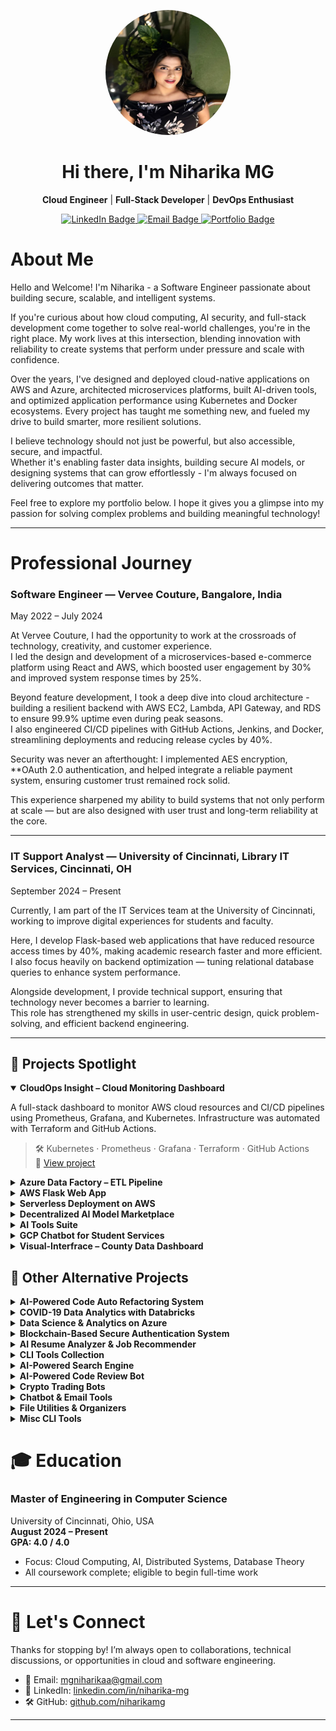 <p align="center">
  <img src="https://github.com/niharikamg/portfolio/blob/main/Profile-Picture.jpg?raw=true" alt="Niharika MG" width="200" height="200" style="border-radius:50%;">
</p>

<h1 align="center">Hi there, I'm Niharika MG</h1>

<p align="center">
  <b>Cloud Engineer</b> | <b>Full-Stack Developer</b> | <b>DevOps Enthusiast</b>
</p>

<p align="center">
  <a href="https://www.linkedin.com/in/niharika-mg" target="_blank">
    <img src="https://img.shields.io/badge/LinkedIn-Connect-blue?style=for-the-badge&logo=linkedin" alt="LinkedIn Badge">
  </a>
  <a href="mailto:mgniharikaa@gmail.com" target="_blank">
    <img src="https://img.shields.io/badge/Email-Contact-red?style=for-the-badge&logo=gmail" alt="Email Badge">
  </a>
  <a href="https://niharikamg.github.io/portfolio/" target="_blank">
    <img src="https://img.shields.io/badge/Portfolio-Live-pink?style=for-the-badge&logo=githubpages" alt="Portfolio Badge">
  </a>
</p>

# About Me

Hello and Welcome! I'm Niharika - a Software Engineer passionate about building secure, scalable, and intelligent systems.

If you're curious about how cloud computing, AI security, and full-stack development come together to solve real-world challenges, you're in the right place. My work lives at this intersection, blending innovation with reliability to create systems that perform under pressure and scale with confidence.

Over the years, I've designed and deployed cloud-native applications on AWS and Azure, architected microservices platforms, built AI-driven tools, and optimized application performance using Kubernetes and Docker ecosystems. Every project has taught me something new, and fueled my drive to build smarter, more resilient solutions.

I believe technology should not just be powerful, but also accessible, secure, and impactful.  
Whether it's enabling faster data insights, building secure AI models, or designing systems that can grow effortlessly - I'm always focused on delivering outcomes that matter.

Feel free to explore my portfolio below. I hope it gives you a glimpse into my passion for solving complex problems and building meaningful technology!

---

# Professional Journey

###  Software Engineer — Vervee Couture, Bangalore, India  
May 2022 – July 2024

At Vervee Couture, I had the opportunity to work at the crossroads of technology, creativity, and customer experience.  
I led the design and development of a microservices-based e-commerce platform using React and AWS, which boosted user engagement by 30% and improved system response times by 25%.

Beyond feature development, I took a deep dive into cloud architecture - building a resilient backend with AWS EC2, Lambda, API Gateway, and RDS to ensure 99.9% uptime even during peak seasons.  
I also engineered CI/CD pipelines with GitHub Actions, Jenkins, and Docker, streamlining deployments and reducing release cycles by 40%.

Security was never an afterthought: I implemented AES encryption, **OAuth 2.0 authentication, and helped integrate a reliable payment system, ensuring customer trust remained rock solid.

This experience sharpened my ability to build systems that not only perform at scale — but are also designed with user trust and long-term reliability at the core.

---

###  IT Support Analyst — University of Cincinnati, Library IT Services, Cincinnati, OH  
September 2024 – Present

Currently, I am part of the IT Services team at the University of Cincinnati, working to improve digital experiences for students and faculty.

Here, I develop Flask-based web applications that have reduced resource access times by 40%, making academic research faster and more efficient.  
I also focus heavily on backend optimization — tuning relational database queries to enhance system performance.

Alongside development, I provide technical support, ensuring that technology never becomes a barrier to learning.  
This role has strengthened my skills in user-centric design, quick problem-solving, and efficient backend engineering.

---

## 🔦 Projects Spotlight

<details open>
<summary><strong>CloudOps Insight – Cloud Monitoring Dashboard</strong></summary>

A full-stack dashboard to monitor AWS cloud resources and CI/CD pipelines using Prometheus, Grafana, and Kubernetes. Infrastructure was automated with Terraform and GitHub Actions.  
> 🛠 Kubernetes · Prometheus · Grafana · Terraform · GitHub Actions  
> 🔗 [View project](https://github.com/niharikamg/CloudOps-Insight)

</details>

<details>
<summary><strong>Azure Data Factory – ETL Pipeline</strong></summary>

Automated CSV ingestion, transformation, and real-time reporting using Azure Data Factory, Blob Storage, SQL, and Azure Functions.  
> 🛠 Azure Data Factory · SQL · Python  
> 🔗 [View project](https://github.com/niharikamg/Azure-Data-Factory)

</details>

<details>
<summary><strong>AWS Flask Web App</strong></summary>

Flask-based secure web application deployed on EC2 with features like authentication, profile management, file upload, and word count analysis.  
> 🛠 Flask · AWS EC2 · Apache · SQLite  
> 🔗 [View project](https://github.com/niharikamg/AWS-Flask-Web-App-Project)

</details>

<details>
<summary><strong>Serverless Deployment on AWS</strong></summary>

Built fault-tolerant applications using AWS Lambda, Docker, and API Gateway. Automated CI/CD pipelines using GitHub Actions.  
> 🛠 AWS Lambda · Docker · GitHub Actions  
> 🔗 [View project](https://github.com/niharikamg/Serverless-Deployment-AWS)

</details>

<details>
<summary><strong>Decentralized AI Model Marketplace</strong></summary>

Blockchain-based platform using Ethereum, IPFS, and Web3.js to securely upload, buy, and rent machine learning models.  
> 🛠 React · Flask · Solidity · Web3.js · IPFS  
> 🔗 [View project](https://github.com/niharikamg/Decentralized-AI-Model-Marketplace)

</details>

<details>
<summary><strong>AI Tools Suite</strong></summary>

A suite of intelligent applications including a resume analyzer, job recommender, and threat detector built with Flask, Spring Boot, and PostgreSQL.  
> 🛠 Flask · Spring Boot · ML · PostgreSQL  
> 🔗 [Explore suite](https://github.com/niharikamg?tab=repositories&q=AI)

</details>

<details>
<summary><strong>GCP Chatbot for Student Services</strong></summary>

An intent-based chatbot built using Dialogflow and deployed via Google App Engine and Compute Engine.  
> 🛠 Python · Dialogflow · GCP  
> 🔗 [View project](https://github.com/niharikamg/Google-Cloud-Platform-GCP-Chatbot-Project)

</details>

<details>
<summary><strong>Visual-Interfrace – County Data Dashboard</strong></summary>

Interactive visualization tool for U.S. county-level health and socioeconomic data using D3.js and TopoJSON.  
> 🛠 JavaScript · D3.js · TopoJSON  
> 🔗 [Live demo](https://niharikamg.github.io/Visual-Interfrace) · [View repo](https://github.com/niharikamg/Visual-Interfrace)

</details>

## 🧩 Other Alternative Projects

<details>
<summary><strong>AI-Powered Code Auto Refactoring System</strong></summary>

Refactors Python code using AST analysis and ML to improve performance and readability.  
> 🛠 Python · AST · NLP  
> 🔗 [View project](https://github.com/niharikamg/AI-Powered-Code-Auto-Refactoring-System)

</details>

<details>
<summary><strong>COVID-19 Data Analytics with Databricks</strong></summary>

Analyzed vaccination trends and mortality rates using PySpark on Databricks with interactive dashboards.  
> 🛠 Python · Databricks · PySpark  
> 🔗 [View project](https://github.com/niharikamg/COVID-19-Data-Analysis-using-Databricks)

</details>

<details>
<summary><strong>Data Science & Analytics on Azure</strong></summary>

Exploratory analytics and forecasting pipeline using Azure Notebooks, SQL, and ML Studio.  
> 🛠 Python · Azure · SQL  
> 🔗 [View project](https://github.com/niharikamg/Data-Science-and-Analytics-using-Azure-Cloud-Computing)

</details>

<details>
<summary><strong>Blockchain-Based Secure Authentication System</strong></summary>

Decentralized login and access control system using Ethereum smart contracts and Web3.js.  
> 🛠 Solidity · Web3.js · Blockchain  
> 🔗 [View project](https://github.com/niharikamg/Blockchain-Based-Secure-Authentication-System)

</details>

<details>
<summary><strong>AI Resume Analyzer & Job Recommender</strong></summary>

Uses NLP to evaluate resumes and match candidates to job roles.  
> 🛠 Python · NLP · Java  
> 🔗 [Resume Analyzer](https://github.com/niharikamg/AI-Based-Resume-Analyzer) · [Job Recommender](https://github.com/niharikamg/AI-Based-Job-Recommendation-System)

</details>

<details>
<summary><strong>CLI Tools Collection</strong></summary>

Command-line tools for tasks like PDF merging, GitHub repo analysis, weather reports, and personal task tracking.  
> 🛠 Python · Shell Scripting  
> 🔗 [PDF Merger](https://github.com/niharikamg/PDF-Merger-CLI) · [Repo Analyzer](https://github.com/niharikamg/GitHub-Repo-Analyzer-CLI) · [Task Manager](https://github.com/niharikamg/task-manager-cli)

</details>

<details>
<summary><strong>AI-Powered Search Engine</strong></summary>

Combines big data indexing with AI models for smarter search results.  
> 🛠 Python · Big Data · AI  
> 🔗 [View project](https://github.com/niharikamg/AI-Powered-Search-Engine-with-Big-Data-AI)

</details>

<details>
<summary><strong>AI-Powered Code Review Bot</strong></summary>

Automated system for reviewing code submissions and suggesting improvements using ML.  
> 🛠 Python · AI · Code Analysis  
> 🔗 [View project](https://github.com/niharikamg/AI-Powered-Code-Review-Bot)

</details>

<details>
<summary><strong>Crypto Trading Bots</strong></summary>

Cryptocurrency trading bots with and without AI-based prediction layers.  
> 🛠 Python · Crypto APIs · ML  
> 🔗 [Full Bot](https://github.com/niharikamg/Trading-Bot-Full-Project) · [AI Bot](https://github.com/niharikamg/AI-Powered-Crypto-Trading-Bot)

</details>

<details>
<summary><strong>Chatbot & Email Tools</strong></summary>

Includes a Python-based chatbot using NLTK and an automated email sender with attachment support.  
> 🛠 Python · NLTK · smtplib  
> 🔗 [Chatbot](https://github.com/niharikamg/chatbot) · [Email Sender](https://github.com/niharikamg/Automated-Email-Sender)

</details>

<details>
<summary><strong>File Utilities & Organizers</strong></summary>

Includes a bulk file renamer and file organizer CLI to tidy up messy directories.  
> 🛠 Python  
> 🔗 [Renamer](https://github.com/niharikamg/bulk-file-renamer) · [Organizer](https://github.com/niharikamg/organizer)

</details>

<details>
<summary><strong>Misc CLI Tools</strong></summary>

Various personal productivity utilities built for terminal use.  
> 🛠 Python  
> 🔗 [Expense Tracker](https://github.com/niharikamg/Personal-Expense-Tracker-CLI) · [py-cli](https://github.com/niharikamg/py-cli)

</details>


# 🎓 Education

### Master of Engineering in Computer Science  
University of Cincinnati, Ohio, USA  
**August 2024 – Present**  
**GPA: 4.0 / 4.0**

- Focus: Cloud Computing, AI, Distributed Systems, Database Theory  
- All coursework complete; eligible to begin full-time work

---

# 🤝 Let's Connect

Thanks for stopping by! I’m always open to collaborations, technical discussions, or opportunities in cloud and software engineering.

- 📧 Email: [mgniharikaa@gmail.com](mailto:mgniharikaa@gmail.com)  
- 💼 LinkedIn: [linkedin.com/in/niharika-mg](https://www.linkedin.com/in/niharika-mg)  
- 🛠 GitHub: [github.com/niharikamg](https://github.com/niharikamg)

---
